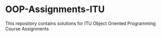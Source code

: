 # OOP-Assignments-ITU
This repository contains solutions for ITU Object Oriented Programming Course Assignments
